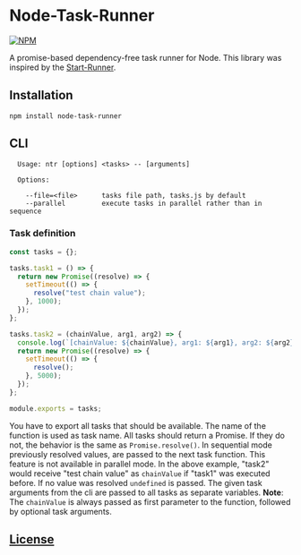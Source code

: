 # Node-Task-Runner

[![NPM](https://img.shields.io/npm/v/node-task-runner.svg)](https://www.npmjs.com/package/node-task-runner)


A promise-based dependency-free task runner for Node.
This library was inspired by the [Start-Runner](https://github.com/start-runner/start).


## Installation

```
npm install node-task-runner
```


## CLI

```
  Usage: ntr [options] <tasks> -- [arguments]

  Options:

    --file=<file>      tasks file path, tasks.js by default
    --parallel         execute tasks in parallel rather than in sequence
```

### Task definition

```js
const tasks = {};

tasks.task1 = () => {
  return new Promise((resolve) => {
    setTimeout(() => {
      resolve("test chain value");
    }, 1000);
  });
};

tasks.task2 = (chainValue, arg1, arg2) => {
  console.log(`[chainValue: ${chainValue}, arg1: ${arg1}, arg2: ${arg2}]`);
  return new Promise((resolve) => {
    setTimeout(() => {
      resolve();
    }, 5000);
  });
};

module.exports = tasks;
```
You have to export all tasks that should be available. The name of the function is used as task name. All tasks should return a Promise. If they do not, the behavior is the same as `Promise.resolve()`. In sequential mode previously resolved values, are passed to the next task function. This feature is not available in parallel mode. In the above example, "task2" would receive "test chain value" as `chainValue` if "task1" was executed before. If no value was resolved `undefined` is passed. The given task arguments from the cli are passed to all tasks as separate variables. **Note**: The `chainValue` is always passed as first parameter to the function, followed by optional task arguments.



[License](https://github.com/code-chris/node-task-runner/blob/master/LICENSE)
------
